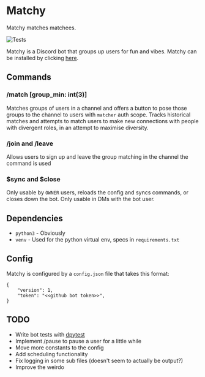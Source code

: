# Matchy
Matchy matches matchees.

![Tests](https://github.com/mdiluz/matchy/actions/workflows/test.yml/badge.svg)

Matchy is a Discord bot that groups up users for fun and vibes. Matchy can be installed by clicking [here](https://discord.com/oauth2/authorize?client_id=1270849346987884696).

## Commands
### /match [group_min: int(3)]
Matches groups of users in a channel and offers a button to pose those groups to the channel to users with `matcher` auth scope. Tracks historical matches and attempts to match users to make new connections with people with divergent roles, in an attempt to maximise diversity.

### /join and /leave
Allows users to sign up and leave the group matching in the channel the command is used

### $sync and $close
Only usable by `OWNER` users, reloads the config and syncs commands, or closes down the bot. Only usable in DMs with the bot user.

## Dependencies
* `python3` - Obviously
* `venv` - Used for the python virtual env, specs in `requirements.txt`

## Config
Matchy is configured by a `config.json` file that takes this format:
```
{
    "version": 1,
    "token": "<<github bot token>>",
}
```

## TODO
* Write bot tests with [dpytest](https://dpytest.readthedocs.io/en/latest/tutorials/getting_started.html)
* Implement /pause to pause a user for a little while
* Move more constants to the config
* Add scheduling functionality
* Fix logging in some sub files (doesn't seem to actually be output?)
* Improve the weirdo